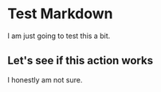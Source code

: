 # Test Markdown

I am just going to test this a bit.

## Let's see if this action works

I honestly am not sure.
